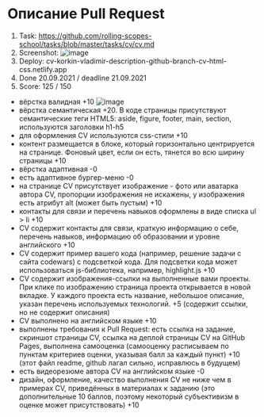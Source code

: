 # Описание Pull Request
1. Task: https://github.com/rolling-scopes-school/tasks/blob/master/tasks/cv/cv.md
2. Screenshot: ![image](https://user-images.githubusercontent.com/63804776/134052874-b74aac6e-95e4-4e87-a984-49807d0bd121.png)
3. Deploy: cv-korkin-vladimir-description-github-branch-cv-html-css.netlify.app
4. Done 20.09.2021 / deadline 21.09.2021
5. Score: 125 / 150
- вёрстка валидная +10 ![image](https://user-images.githubusercontent.com/63804776/134054465-2af65dd2-138d-4c0e-aa3a-3427a580ed1e.png)
- вёрстка семантическая +20. В коде страницы присутствуют семантические теги HTML5: aside, figure, footer, main, section, используются заголовки h1-h5
- для оформления СV используются css-стили +10
- контент размещается в блоке, который горизонтально центрируется на странице. Фоновый цвет, если он есть, тянется во всю ширину страницы +10
- вёрстка адаптивная -0
- есть адаптивное бургер-меню -0
- на странице СV присутствует изображение - фото или аватарка автора CV, пропорции изображения не искажены, у изображения есть атрибут alt (может быть пустым) +10
- контакты для связи и перечень навыков оформлены в виде списка ul > li +10
- CV содержит контакты для связи, краткую информацию о себе, перечень навыков, информацию об образовании и уровне английского +10
- CV содержит пример вашего кода (например, решение задачи с сайта codewars) с подсветкой кода. Для подсветки кода может использоваться js-библиотека, например, highlight.js +10
- CV содержит изображения-ссылки на выполненные вами проекты. При клике по изображению страница проекта открывается в новой вкладке. У каждого проекта есть название, небольшое описание, указан перечень используемых технологий. +5 (содержит ссылки, но не содержит описания)
- CV выполнено на английском языке +10
- выполнены требования к Pull Request: есть ссылка на задание, скриншот страницы СV, ссылка на деплой страницы CV на GitHub Pages, выполнена самооценка (самооценку расписываем по пунктам критериев оценки, указывая балл за каждый пункт) +10 (этот файл readme, github лагал сильно, исправлюсь в будущем)
- есть видеорезюме автора CV на английском языке -0
- дизайн, оформление, качество выполнения CV не ниже чем в примерах CV, приведённых в материалах к заданию (это дополнительные 10 баллов, поэтому некоторый субъективизм в оценке может присутствовать) +10
